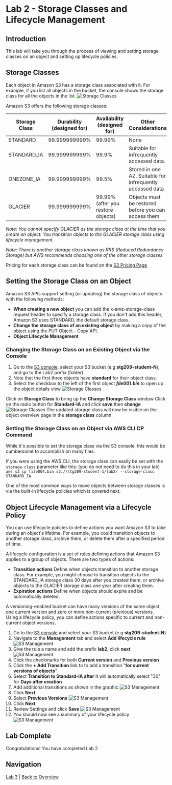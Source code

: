 # Lab 2 - Storage Classes and Lifecycle Management

## Introduction
This lab will take you through the process of viewing and setting storage classes on an object and setting up lifecycle policies.

## Storage Classes
Each object in Amazon S3 has a storage class associated with it. For example, if you list all objects in the bucket, the console shows the storage class for all the objects in the list.
![Storage Classes](../images/3-ObjectStorageClass.png)

Amazon S3 offers the following storage classes:

Storage Class | Durability (designed for) | Availability (designed for) | Other Considerations
------------ | ------------- | ------------ | -------------
STANDARD | 99.999999999% | 99.99% | None
STANDARD_IA | 99.999999999% | 99.9% | Suitable for infrequently accessed data.
ONEZONE_IA | 99.999999999% | 99.5% | Stored in one AZ. Suitable for infrequently accessed data
GLACIER | 99.999999999% | 99.99% (after you restore objects) | Objects must be restored before you can access them

 _Note: You cannot specify GLACIER as the storage class at the time that you create an object. You transition objects to the GLACIER storage class using lifecycle management._ 

 _Note: There is another storage class known as RRS (Reduced Redundancy Storage) but AWS recommends choosing one of the other storage classes_

Pricing for each storage class can be found on the [S3 Pricing Page](https://aws.amazon.com/s3/pricing/)

## Setting the Storage Class on an Object
Amazon S3 APIs support setting (or updating) the storage class of objects with the following methods:

* **When creating a new object** you can add the x-amz-storage-class request header to specify a storage class. If you don't add this header, Amazon S3 uses STANDARD, the default storage class.
* **Change the storage class of an existing object** by making a copy of the object using the PUT Object - Copy API.
* **Object Lifecycle Management**

### Changing the Storage Class on an Existing Object via the Console
1. Go to the [S3 console](https://s3.console.aws.amazon.com/s3/home?region=us-east-1), select your S3 bucket (e.g **stg209-student-N**), and go to the Lab2 prefix (folder)
2. Note that the first three objects have **standard** for their object class.
3. Select the checkbox to the left of the first object _**file001.bin**_ to open up the object details view
![Storage Classes](../images/3-objectdetails.png)

Click on **Storage Class** to bring up the **Change Storage Class** window
Click on the radio button for **Standard-IA** and click **save** then **change**
![Storage Classes](../images/3-changestorageclass.png)
The updated storage class will now be visible on the object overview page in the **storage class** column.

### Setting the Storage Class on an Object via AWS CLI CP Command

While it's possible to set the storage class via the S3 console, this would be cumbersome to accomplish on many files.

If you were using the AWS CLI, the storage class can easily be set with the `storage-class` parameter like this: (you do not need to do this in your lab)
    `aws s3 cp file004.bin s3://stg209-student-1/lab2/ --storage-class STANDARD_IA`

One of the most common ways to move objects between storage classes is via the built-in lifecycle policies which is covered next.

## Object Lifecycle Management via a Lifecycle Policy
You can use lifecycle policies to define actions you want Amazon S3 to take during an object's lifetime. For example, you could transition objects to another storage class, archive them, or delete them after a specified period of time.

A lifecycle configuration is a set of rules defining actions that Amazon S3 applies to a group of objects. There are two types of actions:
 * **Transition actions** Define when objects transition to another storage class. For example, you might choose to transition objects to the STANDARD_IA storage class 30 days after you created them, or archive objects to the GLACIER storage class one year after creating them.
 * **Expiration actions** Define when objects should expire and be automatically deleted.

A versioning-enabled bucket can have many versions of the same object, one current version and zero or more non-current (previous) versions. Using a lifecycle policy, you can define actions specific to current and non-current object versions.

1. Go to the [S3 console](https://s3.console.aws.amazon.com/s3/home?region=us-east-1) and select your S3 bucket (e.g **stg209-student-N**)
2. Navigate to the **Management** tab and select **Add lifecycle rule**
![S3 Management](../images/3b-management.png)
3. Give the rule a name and add the prefix **lab2**, click **next**
![S3 Management](../images/3b-lifecycle-1.png)
4. Click the checkmarks for both **Current version** and **Previous version**
5. Click the **+ Add Transition** link to to add a transition "**for current versions of objects**"
6. Select **Transition to Standard-IA after** It will automatically select "30" for **Days after creation**
7. Add additional transitions as shown in the graphic
![S3 Management](../images/3b-lifecycle-2.png)
8. Click **Next**
9. Select **Previous Versions**
![S3 Management](../images/3b-lifecycle-3.png)
10. Click **Next**
11. Review Settings and click **Save**
![S3 Management](../images/3b-lifecycle-4.png)
12. You should now see a summary of your lifecycle policy
![S3 Management](../images/3b-lifecycle-5.png)


## Lab Complete
Congratulations!  You have completed Lab 2

## Navigation
[Lab 3](../lab3/README.md) | 
[Back to Overview](../README.md)
